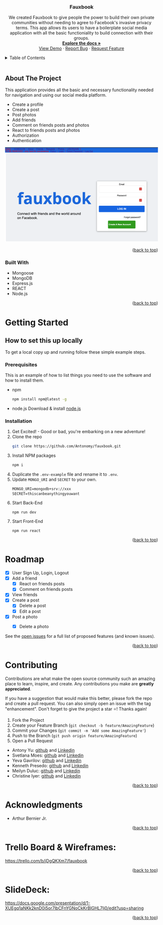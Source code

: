 <a name="readme-top"></a>

<br />
<h3 align="center">Fauxbook</h3>

  <p align="center">
    We created Fauxbook to give people the power to build their own private communities without needing to agree to Facebook's invasive privacy terms. This app allows its users to have a boilerplate social media application with all the basic functioniality to build connection with their groups.
    <br />
    <a href="https://github.com/Antonomy/fauxbook"><strong>Explore the docs »</strong></a>
    <br />
    <a href="https://github.com/Antonomy/fauxbook">View Demo</a>
    ·
    <a href="https://github.com/Antonomy/fauxbook/issues">Report Bug</a>
    ·
    <a href="https://github.com/Antonomy/fauxbook/issues">Request Feature</a>
  </p>
</div>
<details>
  <summary>Table of Contents</summary>
  <ol>
    <li>
      <a href="#about-the-project">About The Project</a>
      <ul>
        <li><a href="#built-with">Built With</a></li>
      </ul>
    </li>
    <li>
      <a href="#getting-started">Getting Started</a>
      <ul>
        <li><a href="#prerequisites">Prerequisites</a></li>
        <li><a href="#installation">Installation</a></li>
      </ul>
    </li>
    <li><a href="#roadmap">Roadmap</a></li>
    <li><a href="#contributing">Contributing</a></li>
    <li><a href="#acknowledgments">Acknowledgments</a></li>
  </ol>
</details>
<br />

## About The Project
This application provides all the basic and necessary functionality needed for navigation and using our social media platform.
- Create a profile 
- Create a post
- Post photos
- Add friends
- Comment on friends posts and photos
- React to friends posts and photos 
- Authorization
- Authentication

![fauxbook](./public/images/app_image.png)

<p align="right">(<a href="#readme-top">back to top</a>)</p>

### Built With

* Mongoose
* MongoDB
* Express.js
* REACT
* Node.js

<p align="right">(<a href="#readme-top">back to top</a>)</p>


# Getting Started

## How to set this up locally
To get a local copy up and running follow these simple example steps.

### Prerequisites

This is an example of how to list things you need to use the software and how to install them.
* npm
  ```sh
  npm install npm@latest -g
  ```
* node.js
    Download & install [node.js](https://nodejs.org/en/)

### Installation

1. Get Excited! - Good or bad, you're embarking on a new adventure!
2. Clone the repo
   ```sh
   git clone https://github.com/Antonomy/fauxbook.git
   ```
3. Install NPM packages
   ```sh
   npm i
   ```
4. Duplicate the `.env-example` file and rename it to `.env`. 
5. Update `MONGO_URI` and `SECRET` to your own.
    ```
    MONGO_URI=mongodb+srv://xxx
    SECRET=thiscanbeanythingyouwant
    ```
6. Start Back-End
   ```
   npm run dev
   ```
7. Start Front-End
   ```
   npm run react
   ```


<p align="right">(<a href="#readme-top">back to top</a>)</p>

# Roadmap

- [x] User Sign Up, Login, Logout
- [x] Add a friend
    - [x] React on friends posts
    - [x] Comment on friends posts
- [x] View friends
- [x] Create a post
    - [x] Delete a post
    - [x] Edit a post
- [x] Post a photo
    - [x] Delete a photo
    

See the [open issues](https://github.com/Antonomy/fauxbook/issues) for a full list of proposed features (and known issues).

<p align="right">(<a href="#readme-top">back to top</a>)</p>


# Contributing

Contributions are what make the open source community such an amazing place to learn, inspire, and create. Any contributions you make are **greatly appreciated**.

If you have a suggestion that would make this better, please fork the repo and create a pull request. You can also simply open an issue with the tag "enhancement".
Don't forget to give the project a star ⭐! Thanks again!

1. Fork the Project
2. Create your Feature Branch (`git checkout -b feature/AmazingFeature`)
3. Commit your Changes (`git commit -m 'Add some AmazingFeature'`)
4. Push to the Branch (`git push origin feature/AmazingFeature`)
5. Open a Pull Request

- Antony Yu: [github](https://github.com/Antonomy) and [Linkedin](https://www.linkedin.com/in/antonyyu/)
- Svetlana Moes: [github](https://github.com/rouxgamine) and [Linkedin](https://www.linkedin.com/in/svetlana-moes/)
- Yeva Gavrilov: [github](https://github.com/YevaGav) and [Linkedin](https://www.linkedin.com/in/yevangelinagav/)
- Kenneth Presedo: [github](https://github.com/kennethpresedo) and [Linkedin](https://www.linkedin.com/in/kenneth-presedo/)
- Meilyn Duluc: [github](https://github.com/MeilynDuluc) and [Linkedin](https://www.linkedin.com/in/meilyn-duluc/)
- Christine Iyer: [github](https://github.com/christine-iyer) and [Linkedin](https://www.linkedin.com/in/christine-iyer-672b215a/)


<p align="right">(<a href="#readme-top">back to top</a>)</p>



# Acknowledgments

* Arthur Bernier Jr.


<p align="right">(<a href="#readme-top">back to top</a>)</p>


# Trello Board & Wireframes:

https://trello.com/b/jDgQKXm7/fauxbook


<p align="right">(<a href="#readme-top">back to top</a>)</p>

# SlideDeck:

https://docs.google.com/presentation/d/1-XUEgq1aNKk2knD0i5or7lbCFnYGNoCkKrBlGHL7Ij0/edit?usp=sharing

<p align="right">(<a href="#readme-top">back to top</a>)</p>
